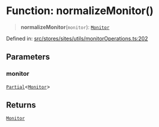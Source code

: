 # Function: normalizeMonitor()

> **normalizeMonitor**(`monitor`): [`Monitor`](../../../../../../shared/types/interfaces/Monitor.md)

Defined in: [src/stores/sites/utils/monitorOperations.ts:202](https://github.com/Nick2bad4u/Uptime-Watcher/blob/main/src/stores/sites/utils/monitorOperations.ts#L202)

## Parameters

### monitor

[`Partial`](https://www.typescriptlang.org/docs/handbook/utility-types.html#partialtype)\<[`Monitor`](../../../../../../shared/types/interfaces/Monitor.md)\>

## Returns

[`Monitor`](../../../../../../shared/types/interfaces/Monitor.md)
